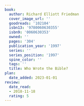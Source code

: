 ```yaml
---
book:
  author: Richard Elliott Friedman
  cover_image_url: ''
  goodreads: '102104'
  isbn13: '9780060630355'
  isbn9: '0060630353'
  owned: ''
  pages: '304'
  publication_year: '1997'
  series: ''
  series_position: '1997'
  spine_color: ''
  tags: ''
  title: Who Wrote the Bible?
plan:
  date_added: 2023-01-01
review:
  date_read:
  - 2018-11-18
  rating: 5
---
```

